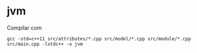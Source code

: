 # jvm

Compilar com 

```gcc -std=c++11 src/attributes/*.cpp src/model/*.cpp src/module/*.cpp src/main.cpp -lstdc++ -o jvm```

